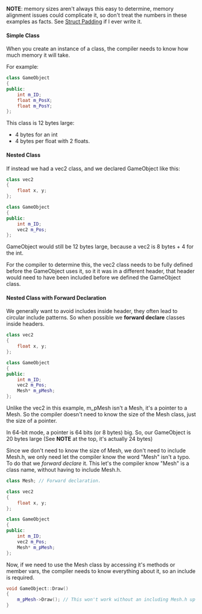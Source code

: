 
**NOTE**: memory sizes aren't always this easy to determine, memory alignment issues could complicate it, so don't treat the numbers in these examples as facts. See [Struct Padding](Struct%20Padding) if I ever write it.

#### Simple Class

When you create an instance of a class, the compiler needs to know how much memory it will take.

For example:
```c++
class GameObject
{
public:
	int m_ID;
	float m_PosX;
	float m_PosY;
};
```

This class is 12 bytes large:
- 4 bytes for an int
- 4 bytes per float with 2 floats.

#### Nested Class

If instead we had a vec2 class, and we declared GameObject like this:
```c++
class vec2
{
	float x, y;
};

class GameObject
{
public:
	int m_ID;
	vec2 m_Pos;
};
```

GameObject would still be 12 bytes large, because a vec2 is 8 bytes + 4 for the int.

For the compiler to determine this, the vec2 class needs to be fully defined before the GameObject uses it, so it it was in a different header, that header would need to have been included before we defined the GameObject class.

#### Nested Class with Forward Declaration

We generally want to avoid includes inside header, they often lead to circular include patterns. So when possible we **forward declare** classes inside headers.

```c++
class vec2
{
	float x, y;
};

class GameObject
{
public:
	int m_ID;
	vec2 m_Pos;
	Mesh* m_pMesh;
};
```

Unlike the vec2 in this example, m_pMesh isn't a Mesh, it's a pointer to a Mesh. So the compiler doesn't need to know the size of the Mesh class, just the size of a pointer.

In 64-bit mode, a pointer is 64 bits (or 8 bytes) big. So, our GameObject is 20 bytes large (See **NOTE** at the top, it's actually 24 bytes)

Since we don't need to know the size of Mesh, we don't need to include Mesh.h, we only need let the compiler know the word "Mesh" isn't a typo. To do that we *forward declare* it. This let's the compiler know "Mesh" is a class name, without having to include Mesh.h.

```c++
class Mesh; // Forward declaration.

class vec2
{
	float x, y;
};

class GameObject
{
public:
	int m_ID;
	vec2 m_Pos;
	Mesh* m_pMesh;
};
```

Now, if we need to use the Mesh class by accessing it's methods or member vars, the compiler needs to know everything about it, so an include is required.

```c++
void GameObject::Draw()
{
	m_pMesh->Draw(); // This won't work without an including Mesh.h up above.
}
```

